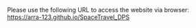 Please use the following URL to access the website via browser:
https://arra-123.github.io/SpaceTravel_DPS
